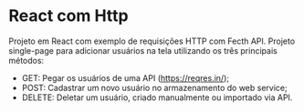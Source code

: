 # React com Http

Projeto em React com exemplo de requisições HTTP com Fecth API. Projeto single-page para adicionar usuários na tela utilizando os três principais métodos:
- GET: Pegar os usuários de uma API (https://reqres.in/);
- POST: Cadastrar um novo usuário no armazenamento do web service;
- DELETE: Deletar um usuário, criado manualmente ou importado via API.

